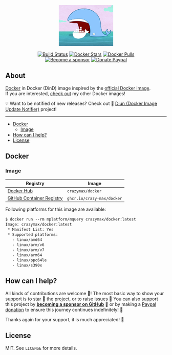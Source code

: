 <p align="center"><a href="https://github.com/crazy-max/docker-docker" target="_blank"><img height="128" src="https://raw.githubusercontent.com/crazy-max/docker-docker/master/.github/docker-docker.jpg"></a></p>

<p align="center">
  <a href="https://github.com/crazy-max/docker-docker/actions?workflow=build"><img src="https://img.shields.io/github/workflow/status/crazy-max/docker-docker/build?label=build&logo=github&style=flat-square" alt="Build Status"></a>
  <a href="https://hub.docker.com/r/crazymax/docker/"><img src="https://img.shields.io/docker/stars/crazymax/docker.svg?style=flat-square&logo=docker" alt="Docker Stars"></a>
  <a href="https://hub.docker.com/r/crazymax/docker/"><img src="https://img.shields.io/docker/pulls/crazymax/docker.svg?style=flat-square&logo=docker" alt="Docker Pulls"></a>
  <br /><a href="https://github.com/sponsors/crazy-max"><img src="https://img.shields.io/badge/sponsor-crazy--max-181717.svg?logo=github&style=flat-square" alt="Become a sponsor"></a>
  <a href="https://www.paypal.me/crazyws"><img src="https://img.shields.io/badge/donate-paypal-00457c.svg?logo=paypal&style=flat-square" alt="Donate Paypal"></a>
</p>

## About

[Docker](https://www.docker.com/) in Docker (DinD) image inspired by the [official Docker image](https://github.com/docker-library/docker/).<br />
If you are interested, [check out](https://hub.docker.com/r/crazymax/) my other Docker images!

💡 Want to be notified of new releases? Check out 🔔 [Diun (Docker Image Update Notifier)](https://github.com/crazy-max/diun) project!

___

* [Docker](#docker)
  * [Image](#image)
* [How can I help?](#how-can-i-help)
* [License](#license)

## Docker

### Image

| Registry                                                                                          | Image                           |
|---------------------------------------------------------------------------------------------------|---------------------------------|
| [Docker Hub](https://hub.docker.com/r/crazymax/docker/)                                           | `crazymax/docker`               |
| [GitHub Container Registry](https://github.com/users/crazy-max/packages/container/package/docker) | `ghcr.io/crazy-max/docker`      |

Following platforms for this image are available:

```
$ docker run --rm mplatform/mquery crazymax/docker:latest
Image: crazymax/docker:latest
 * Manifest List: Yes
 * Supported platforms:
   - linux/amd64
   - linux/arm/v6
   - linux/arm/v7
   - linux/arm64
   - linux/ppc64le
   - linux/s390x
```

## How can I help?

All kinds of contributions are welcome :raised_hands:! The most basic way to show your support is to star :star2:
the project, or to raise issues :speech_balloon: You can also support this project by
[**becoming a sponsor on GitHub**](https://github.com/sponsors/crazy-max) :clap: or by making
a [Paypal donation](https://www.paypal.me/crazyws) to ensure this journey continues indefinitely! :rocket:

Thanks again for your support, it is much appreciated! :pray:

## License

MIT. See `LICENSE` for more details.
